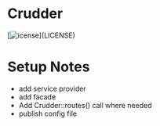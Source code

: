 # Crudder

[![[]()icense](https://img.shields.io/badge/license-MIT-brightgreen.svg?style=flat)](LICENSE)


# Setup Notes
* add service provider
* add facade
* Add Crudder::routes() call where needed
* publish config file
